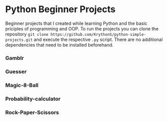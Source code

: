 # Python Beginner Projects

Beginner projects that I created while learning Python and the basic priciples of programming and OOP. To run the projects you can clone the repository `git clone https://github.com/KrythonS/python-simple-projects.git` and execute the respective `.py` script. There are no additional dependencies that need to be installed beforehand.

### Gamblr

### Guesser

### Magic-8-Ball

### Probability-calculator

### Rock-Paper-Scissors
